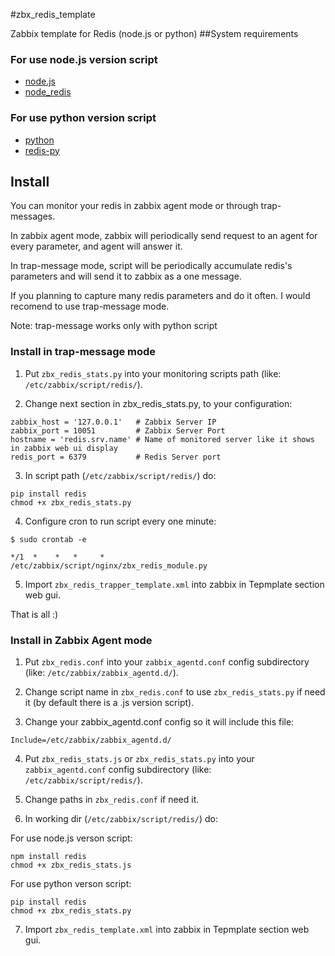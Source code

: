 #zbx_redis_template

Zabbix template for Redis (node.js or python)
##System requirements

### For use node.js version script
- [node.js](https://github.com/joyent/node) 
- [node_redis](https://github.com/mranney/node_redis)

### For use python version script
- [python](http://www.python.org/downloads/) 
- [redis-py](https://github.com/andymccurdy/redis-py)


## Install
You can monitor your redis in zabbix agent mode or through trap-messages.

In zabbix agent mode, zabbix will periodically send request to an agent for every parameter, and agent will answer it.

In trap-message mode, script will be periodically accumulate redis's parameters and will send it to zabbix as a one message.

If you planning to capture many redis parameters and do it often. I would recomend  to use trap-message mode.

Note: trap-message works only with python script

### Install in trap-message mode

1) Put `zbx_redis_stats.py` into your monitoring scripts path (like: `/etc/zabbix/script/redis/`).

2) Change next section in zbx_redis_stats.py, to your configuration:

```
zabbix_host = '127.0.0.1'	# Zabbix Server IP
zabbix_port = 10051			# Zabbix Server Port
hostname = 'redis.srv.name'	# Name of monitored server like it shows in zabbix web ui display
redis_port = 6379			# Redis Server port
```

3) In script path (`/etc/zabbix/script/redis/`) do:
```
pip install redis
chmod +x zbx_redis_stats.py
```

4) Configure cron to run script every one minute:
```
$ sudo crontab -e

*/1  *    *   *     *       /etc/zabbix/script/nginx/zbx_redis_module.py
```

5) Import `zbx_redis_trapper_template.xml` into zabbix in Tepmplate section web gui.

That is all :)

### Install in Zabbix Agent mode

1) Put `zbx_redis.conf` into your `zabbix_agentd.conf` config subdirectory (like: `/etc/zabbix/zabbix_agentd.d/`).

2) Change script name in `zbx_redis.conf` to use `zbx_redis_stats.py` if need it (by default there is a .js version script).

3) Change your zabbix_agentd.conf config so it will include this file:
```
Include=/etc/zabbix/zabbix_agentd.d/
```
4) Put `zbx_redis_stats.js` or `zbx_redis_stats.py` into your `zabbix_agentd.conf` config subdirectory (like: `/etc/zabbix/script/redis/`).

5) Change paths in `zbx_redis.conf` if need it.

6) In working dir (`/etc/zabbix/script/redis/`) do:

For use node.js verson script:
```
npm install redis
chmod +x zbx_redis_stats.js
```

For use python verson script:
```
pip install redis
chmod +x zbx_redis_stats.py
```
7) Import `zbx_redis_template.xml` into zabbix in Tepmplate section web gui.
